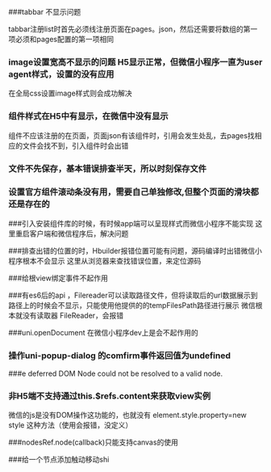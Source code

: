 ###tabbar 不显示问题

tabbar注册list时首先必须线注册页面在pages。json，然后还需要将数组的第一项必须和pages配置的第一项相同

### image设置宽高不显示的问题 H5显示正常，但微信小程序一直为user agent样式，设置的没有应用
在全局css设置image样式则会成功解决

### 组件样式在H5中有显示，在微信中没有显示
组件不应该注册的在页面，页面json有该组件时，引用会发生处乱，去pages找相应的文件会找不到，引入组件时会出错

### 文件不先保存，基本错误排查半天，所以时刻保存文件

### 设置官方组件滚动条没有用，需要自己单独修改,但整个页面的滑块都还是存在的

###引入安装组件库的时候，有时候app端可以呈现样式而微信小程序不能实现
这里重启客户端和微信程序后，解决问题

###排查出错的位置的时，Hbuilder报错位置可能有问题，源码编译时出错微信小程序根本不会显示
这里从浏览器来查找错误位置，来定位源码

###给根view绑定事件不起作用


###有es6后的api ，Filereader可以读取路径文件，但将读取后的url数据展示到路径上的时候会不显示，只能使用他提供的的tempFilesPath路径进行展示
微信根本就没有读取器 FileReader，会报错


###uni.openDocument 在微信小程序dev上是会不起作用的


### 操作uni-popup-dialog 的comfirm事件返回值为undefined

###e deferred DOM Node could not be resolved to a valid node.

### 非H5端不支持通过this.$refs.content来获取view实例
微信的js是没有DOM操作这功能的，也就没有  element.style.property=new style 这种方法（使用会报错，没定义）

###nodesRef.node(callback)只能支持canvas的使用

###给一个节点添加触动移动shi